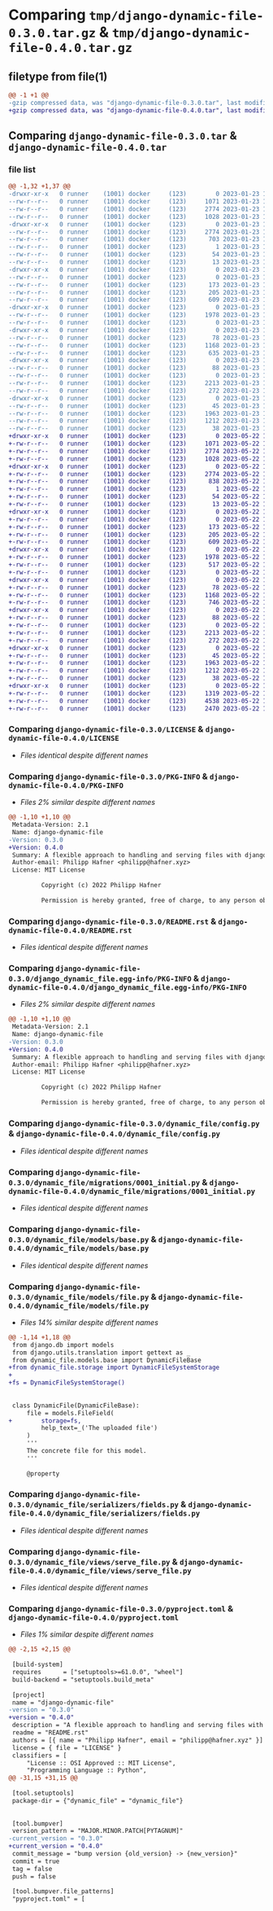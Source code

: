 # Comparing `tmp/django-dynamic-file-0.3.0.tar.gz` & `tmp/django-dynamic-file-0.4.0.tar.gz`

## filetype from file(1)

```diff
@@ -1 +1 @@
-gzip compressed data, was "django-dynamic-file-0.3.0.tar", last modified: Mon Jan 23 11:12:29 2023, max compression
+gzip compressed data, was "django-dynamic-file-0.4.0.tar", last modified: Mon May 22 16:34:49 2023, max compression
```

## Comparing `django-dynamic-file-0.3.0.tar` & `django-dynamic-file-0.4.0.tar`

### file list

```diff
@@ -1,32 +1,37 @@
-drwxr-xr-x   0 runner    (1001) docker     (123)        0 2023-01-23 11:12:29.524283 django-dynamic-file-0.3.0/
--rw-r--r--   0 runner    (1001) docker     (123)     1071 2023-01-23 11:12:12.000000 django-dynamic-file-0.3.0/LICENSE
--rw-r--r--   0 runner    (1001) docker     (123)     2774 2023-01-23 11:12:29.524283 django-dynamic-file-0.3.0/PKG-INFO
--rw-r--r--   0 runner    (1001) docker     (123)     1028 2023-01-23 11:12:12.000000 django-dynamic-file-0.3.0/README.rst
-drwxr-xr-x   0 runner    (1001) docker     (123)        0 2023-01-23 11:12:29.520283 django-dynamic-file-0.3.0/django_dynamic_file.egg-info/
--rw-r--r--   0 runner    (1001) docker     (123)     2774 2023-01-23 11:12:29.000000 django-dynamic-file-0.3.0/django_dynamic_file.egg-info/PKG-INFO
--rw-r--r--   0 runner    (1001) docker     (123)      703 2023-01-23 11:12:29.000000 django-dynamic-file-0.3.0/django_dynamic_file.egg-info/SOURCES.txt
--rw-r--r--   0 runner    (1001) docker     (123)        1 2023-01-23 11:12:29.000000 django-dynamic-file-0.3.0/django_dynamic_file.egg-info/dependency_links.txt
--rw-r--r--   0 runner    (1001) docker     (123)       54 2023-01-23 11:12:29.000000 django-dynamic-file-0.3.0/django_dynamic_file.egg-info/requires.txt
--rw-r--r--   0 runner    (1001) docker     (123)       13 2023-01-23 11:12:29.000000 django-dynamic-file-0.3.0/django_dynamic_file.egg-info/top_level.txt
-drwxr-xr-x   0 runner    (1001) docker     (123)        0 2023-01-23 11:12:29.524283 django-dynamic-file-0.3.0/dynamic_file/
--rw-r--r--   0 runner    (1001) docker     (123)        0 2023-01-23 11:12:12.000000 django-dynamic-file-0.3.0/dynamic_file/__init__.py
--rw-r--r--   0 runner    (1001) docker     (123)      173 2023-01-23 11:12:12.000000 django-dynamic-file-0.3.0/dynamic_file/admin.py
--rw-r--r--   0 runner    (1001) docker     (123)      205 2023-01-23 11:12:12.000000 django-dynamic-file-0.3.0/dynamic_file/apps.py
--rw-r--r--   0 runner    (1001) docker     (123)      609 2023-01-23 11:12:12.000000 django-dynamic-file-0.3.0/dynamic_file/config.py
-drwxr-xr-x   0 runner    (1001) docker     (123)        0 2023-01-23 11:12:29.524283 django-dynamic-file-0.3.0/dynamic_file/migrations/
--rw-r--r--   0 runner    (1001) docker     (123)     1978 2023-01-23 11:12:12.000000 django-dynamic-file-0.3.0/dynamic_file/migrations/0001_initial.py
--rw-r--r--   0 runner    (1001) docker     (123)        0 2023-01-23 11:12:12.000000 django-dynamic-file-0.3.0/dynamic_file/migrations/__init__.py
-drwxr-xr-x   0 runner    (1001) docker     (123)        0 2023-01-23 11:12:29.524283 django-dynamic-file-0.3.0/dynamic_file/models/
--rw-r--r--   0 runner    (1001) docker     (123)       78 2023-01-23 11:12:12.000000 django-dynamic-file-0.3.0/dynamic_file/models/__init__.py
--rw-r--r--   0 runner    (1001) docker     (123)     1168 2023-01-23 11:12:12.000000 django-dynamic-file-0.3.0/dynamic_file/models/base.py
--rw-r--r--   0 runner    (1001) docker     (123)      635 2023-01-23 11:12:12.000000 django-dynamic-file-0.3.0/dynamic_file/models/file.py
-drwxr-xr-x   0 runner    (1001) docker     (123)        0 2023-01-23 11:12:29.524283 django-dynamic-file-0.3.0/dynamic_file/serializers/
--rw-r--r--   0 runner    (1001) docker     (123)       88 2023-01-23 11:12:12.000000 django-dynamic-file-0.3.0/dynamic_file/serializers/__init__.py
--rw-r--r--   0 runner    (1001) docker     (123)        0 2023-01-23 11:12:12.000000 django-dynamic-file-0.3.0/dynamic_file/serializers/dynamic_file.py
--rw-r--r--   0 runner    (1001) docker     (123)     2213 2023-01-23 11:12:12.000000 django-dynamic-file-0.3.0/dynamic_file/serializers/fields.py
--rw-r--r--   0 runner    (1001) docker     (123)      272 2023-01-23 11:12:12.000000 django-dynamic-file-0.3.0/dynamic_file/storage.py
-drwxr-xr-x   0 runner    (1001) docker     (123)        0 2023-01-23 11:12:29.524283 django-dynamic-file-0.3.0/dynamic_file/views/
--rw-r--r--   0 runner    (1001) docker     (123)       45 2023-01-23 11:12:12.000000 django-dynamic-file-0.3.0/dynamic_file/views/__init__.py
--rw-r--r--   0 runner    (1001) docker     (123)     1963 2023-01-23 11:12:12.000000 django-dynamic-file-0.3.0/dynamic_file/views/serve_file.py
--rw-r--r--   0 runner    (1001) docker     (123)     1212 2023-01-23 11:12:12.000000 django-dynamic-file-0.3.0/pyproject.toml
--rw-r--r--   0 runner    (1001) docker     (123)       38 2023-01-23 11:12:29.524283 django-dynamic-file-0.3.0/setup.cfg
+drwxr-xr-x   0 runner    (1001) docker     (123)        0 2023-05-22 16:34:49.076432 django-dynamic-file-0.4.0/
+-rw-r--r--   0 runner    (1001) docker     (123)     1071 2023-05-22 16:34:33.000000 django-dynamic-file-0.4.0/LICENSE
+-rw-r--r--   0 runner    (1001) docker     (123)     2774 2023-05-22 16:34:49.076432 django-dynamic-file-0.4.0/PKG-INFO
+-rw-r--r--   0 runner    (1001) docker     (123)     1028 2023-05-22 16:34:33.000000 django-dynamic-file-0.4.0/README.rst
+drwxr-xr-x   0 runner    (1001) docker     (123)        0 2023-05-22 16:34:49.076432 django-dynamic-file-0.4.0/django_dynamic_file.egg-info/
+-rw-r--r--   0 runner    (1001) docker     (123)     2774 2023-05-22 16:34:49.000000 django-dynamic-file-0.4.0/django_dynamic_file.egg-info/PKG-INFO
+-rw-r--r--   0 runner    (1001) docker     (123)      838 2023-05-22 16:34:49.000000 django-dynamic-file-0.4.0/django_dynamic_file.egg-info/SOURCES.txt
+-rw-r--r--   0 runner    (1001) docker     (123)        1 2023-05-22 16:34:49.000000 django-dynamic-file-0.4.0/django_dynamic_file.egg-info/dependency_links.txt
+-rw-r--r--   0 runner    (1001) docker     (123)       54 2023-05-22 16:34:49.000000 django-dynamic-file-0.4.0/django_dynamic_file.egg-info/requires.txt
+-rw-r--r--   0 runner    (1001) docker     (123)       13 2023-05-22 16:34:49.000000 django-dynamic-file-0.4.0/django_dynamic_file.egg-info/top_level.txt
+drwxr-xr-x   0 runner    (1001) docker     (123)        0 2023-05-22 16:34:49.076432 django-dynamic-file-0.4.0/dynamic_file/
+-rw-r--r--   0 runner    (1001) docker     (123)        0 2023-05-22 16:34:33.000000 django-dynamic-file-0.4.0/dynamic_file/__init__.py
+-rw-r--r--   0 runner    (1001) docker     (123)      173 2023-05-22 16:34:33.000000 django-dynamic-file-0.4.0/dynamic_file/admin.py
+-rw-r--r--   0 runner    (1001) docker     (123)      205 2023-05-22 16:34:33.000000 django-dynamic-file-0.4.0/dynamic_file/apps.py
+-rw-r--r--   0 runner    (1001) docker     (123)      609 2023-05-22 16:34:33.000000 django-dynamic-file-0.4.0/dynamic_file/config.py
+drwxr-xr-x   0 runner    (1001) docker     (123)        0 2023-05-22 16:34:49.076432 django-dynamic-file-0.4.0/dynamic_file/migrations/
+-rw-r--r--   0 runner    (1001) docker     (123)     1978 2023-05-22 16:34:33.000000 django-dynamic-file-0.4.0/dynamic_file/migrations/0001_initial.py
+-rw-r--r--   0 runner    (1001) docker     (123)      517 2023-05-22 16:34:33.000000 django-dynamic-file-0.4.0/dynamic_file/migrations/0002_alter_dynamicfile_file.py
+-rw-r--r--   0 runner    (1001) docker     (123)        0 2023-05-22 16:34:33.000000 django-dynamic-file-0.4.0/dynamic_file/migrations/__init__.py
+drwxr-xr-x   0 runner    (1001) docker     (123)        0 2023-05-22 16:34:49.076432 django-dynamic-file-0.4.0/dynamic_file/models/
+-rw-r--r--   0 runner    (1001) docker     (123)       78 2023-05-22 16:34:33.000000 django-dynamic-file-0.4.0/dynamic_file/models/__init__.py
+-rw-r--r--   0 runner    (1001) docker     (123)     1168 2023-05-22 16:34:33.000000 django-dynamic-file-0.4.0/dynamic_file/models/base.py
+-rw-r--r--   0 runner    (1001) docker     (123)      746 2023-05-22 16:34:33.000000 django-dynamic-file-0.4.0/dynamic_file/models/file.py
+drwxr-xr-x   0 runner    (1001) docker     (123)        0 2023-05-22 16:34:49.076432 django-dynamic-file-0.4.0/dynamic_file/serializers/
+-rw-r--r--   0 runner    (1001) docker     (123)       88 2023-05-22 16:34:33.000000 django-dynamic-file-0.4.0/dynamic_file/serializers/__init__.py
+-rw-r--r--   0 runner    (1001) docker     (123)        0 2023-05-22 16:34:33.000000 django-dynamic-file-0.4.0/dynamic_file/serializers/dynamic_file.py
+-rw-r--r--   0 runner    (1001) docker     (123)     2213 2023-05-22 16:34:33.000000 django-dynamic-file-0.4.0/dynamic_file/serializers/fields.py
+-rw-r--r--   0 runner    (1001) docker     (123)      272 2023-05-22 16:34:33.000000 django-dynamic-file-0.4.0/dynamic_file/storage.py
+drwxr-xr-x   0 runner    (1001) docker     (123)        0 2023-05-22 16:34:49.076432 django-dynamic-file-0.4.0/dynamic_file/views/
+-rw-r--r--   0 runner    (1001) docker     (123)       45 2023-05-22 16:34:33.000000 django-dynamic-file-0.4.0/dynamic_file/views/__init__.py
+-rw-r--r--   0 runner    (1001) docker     (123)     1963 2023-05-22 16:34:33.000000 django-dynamic-file-0.4.0/dynamic_file/views/serve_file.py
+-rw-r--r--   0 runner    (1001) docker     (123)     1212 2023-05-22 16:34:33.000000 django-dynamic-file-0.4.0/pyproject.toml
+-rw-r--r--   0 runner    (1001) docker     (123)       38 2023-05-22 16:34:49.076432 django-dynamic-file-0.4.0/setup.cfg
+drwxr-xr-x   0 runner    (1001) docker     (123)        0 2023-05-22 16:34:49.076432 django-dynamic-file-0.4.0/tests/
+-rw-r--r--   0 runner    (1001) docker     (123)     1319 2023-05-22 16:34:33.000000 django-dynamic-file-0.4.0/tests/test_model_file.py
+-rw-r--r--   0 runner    (1001) docker     (123)     4538 2023-05-22 16:34:33.000000 django-dynamic-file-0.4.0/tests/test_serializer_file.py
+-rw-r--r--   0 runner    (1001) docker     (123)     2470 2023-05-22 16:34:33.000000 django-dynamic-file-0.4.0/tests/test_view_serve.py
```

### Comparing `django-dynamic-file-0.3.0/LICENSE` & `django-dynamic-file-0.4.0/LICENSE`

 * *Files identical despite different names*

### Comparing `django-dynamic-file-0.3.0/PKG-INFO` & `django-dynamic-file-0.4.0/PKG-INFO`

 * *Files 2% similar despite different names*

```diff
@@ -1,10 +1,10 @@
 Metadata-Version: 2.1
 Name: django-dynamic-file
-Version: 0.3.0
+Version: 0.4.0
 Summary: A flexible approach to handling and serving files with django
 Author-email: Philipp Hafner <philipp@hafner.xyz>
 License: MIT License
         
         Copyright (c) 2022 Philipp Hafner
         
         Permission is hereby granted, free of charge, to any person obtaining a copy
```

### Comparing `django-dynamic-file-0.3.0/README.rst` & `django-dynamic-file-0.4.0/README.rst`

 * *Files identical despite different names*

### Comparing `django-dynamic-file-0.3.0/django_dynamic_file.egg-info/PKG-INFO` & `django-dynamic-file-0.4.0/django_dynamic_file.egg-info/PKG-INFO`

 * *Files 2% similar despite different names*

```diff
@@ -1,10 +1,10 @@
 Metadata-Version: 2.1
 Name: django-dynamic-file
-Version: 0.3.0
+Version: 0.4.0
 Summary: A flexible approach to handling and serving files with django
 Author-email: Philipp Hafner <philipp@hafner.xyz>
 License: MIT License
         
         Copyright (c) 2022 Philipp Hafner
         
         Permission is hereby granted, free of charge, to any person obtaining a copy
```

### Comparing `django-dynamic-file-0.3.0/dynamic_file/config.py` & `django-dynamic-file-0.4.0/dynamic_file/config.py`

 * *Files identical despite different names*

### Comparing `django-dynamic-file-0.3.0/dynamic_file/migrations/0001_initial.py` & `django-dynamic-file-0.4.0/dynamic_file/migrations/0001_initial.py`

 * *Files identical despite different names*

### Comparing `django-dynamic-file-0.3.0/dynamic_file/models/base.py` & `django-dynamic-file-0.4.0/dynamic_file/models/base.py`

 * *Files identical despite different names*

### Comparing `django-dynamic-file-0.3.0/dynamic_file/models/file.py` & `django-dynamic-file-0.4.0/dynamic_file/models/file.py`

 * *Files 14% similar despite different names*

```diff
@@ -1,14 +1,18 @@
 from django.db import models
 from django.utils.translation import gettext as _
 from dynamic_file.models.base import DynamicFileBase
+from dynamic_file.storage import DynamicFileSystemStorage
+
+fs = DynamicFileSystemStorage()
 
 
 class DynamicFile(DynamicFileBase):
     file = models.FileField(
+        storage=fs,
         help_text=_('The uploaded file')
     )
     '''
     The concrete file for this model.
     '''
 
     @property
```

### Comparing `django-dynamic-file-0.3.0/dynamic_file/serializers/fields.py` & `django-dynamic-file-0.4.0/dynamic_file/serializers/fields.py`

 * *Files identical despite different names*

### Comparing `django-dynamic-file-0.3.0/dynamic_file/views/serve_file.py` & `django-dynamic-file-0.4.0/dynamic_file/views/serve_file.py`

 * *Files identical despite different names*

### Comparing `django-dynamic-file-0.3.0/pyproject.toml` & `django-dynamic-file-0.4.0/pyproject.toml`

 * *Files 1% similar despite different names*

```diff
@@ -2,15 +2,15 @@
 
 [build-system]
 requires      = ["setuptools>=61.0.0", "wheel"]
 build-backend = "setuptools.build_meta"
 
 [project]
 name = "django-dynamic-file"
-version = "0.3.0"
+version = "0.4.0"
 description = "A flexible approach to handling and serving files with django"
 readme = "README.rst"
 authors = [{ name = "Philipp Hafner", email = "philipp@hafner.xyz" }]
 license = { file = "LICENSE" }
 classifiers = [
     "License :: OSI Approved :: MIT License",
     "Programming Language :: Python",
@@ -31,15 +31,15 @@
 
 [tool.setuptools]
 package-dir = {"dynamic_file" = "dynamic_file"}
 
 
 [tool.bumpver]
 version_pattern = "MAJOR.MINOR.PATCH[PYTAGNUM]"
-current_version = "0.3.0"
+current_version = "0.4.0"
 commit_message = "bump version {old_version} -> {new_version}"
 commit = true
 tag = false
 push = false
 
 [tool.bumpver.file_patterns]
 "pyproject.toml" = [
```

